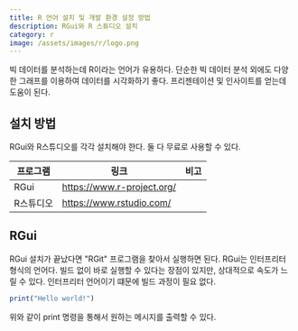 ```yaml
---
title: R 언어 설치 및 개발 환경 설정 방법
description: RGui와 R 스튜디오 설치
category: r
image: /assets/images/r/logo.png
---
```


빅 데이터를 분석하는데 R이라는 언어가 유용하다. 
단순한 빅 데이터 분석 외에도 다양한 그래프를 이용하여 데이터를 시각화하기 좋다. 
프리젠테이션 및 인사이트를 얻는데 도움이 된다. 


설치 방법
---
RGui와 R스튜디오를 각각 설치해야 한다. 
둘 다 무료로 사용할 수 있다. 

|프로그램|링크|비고|
|--|--|---|
|RGui|https://www.r-project.org/|
|R스튜디오|https://www.rstudio.com/|


RGui
---
RGui 설치가 끝났다면 "RGit" 프로그램을 찾아서 실행하면 된다. 
RGui는 인터프리터 형식의 언어다. 
빌드 없이 바로 실행할 수 있다는 장점이 있지만, 
상대적으로 속도가 느릴 수 있다. 
인터프리터 언어이기 떄문에 빌드 과정이 필요 없다. 

```R
print("Hello world!")
```

위와 같이 print 명령을 통해서 원하는 메시지를 출력할 수 있다. 

